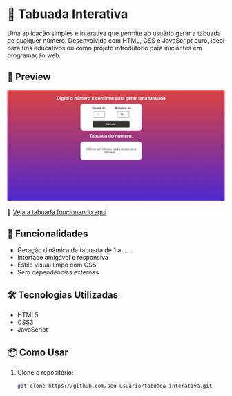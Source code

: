 # 🧮 Tabuada Interativa

Uma aplicação simples e interativa que permite ao usuário gerar a tabuada de qualquer número. Desenvolvida com HTML, CSS e JavaScript puro, ideal para fins educativos ou como projeto introdutório para iniciantes em programação web.


## 📸 Preview

![Tabuada Interativa](./assets/print.png)


🔗 [Veja a tabuada funcionando aqui](https://jheff-conceicao.github.io/Tabuada/)

## 🚀 Funcionalidades

- Geração dinâmica da tabuada de 1 a ......
- Interface amigável e responsiva
- Estilo visual limpo com CSS
- Sem dependências externas

## 🛠️ Tecnologias Utilizadas

- HTML5
- CSS3
- JavaScript 

## 📦 Como Usar

1. Clone o repositório:
   ```bash
   git clone https://github.com/seu-usuario/tabuada-interativa.git
